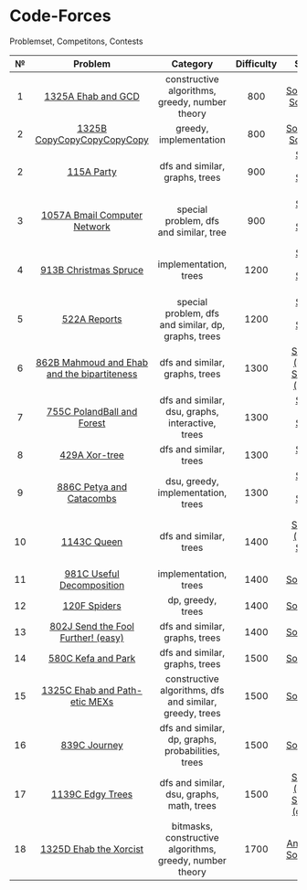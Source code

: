 # Code-Forces
Problemset, Competitons, Contests

№|Problem|Category|Difficulty|Solution
:-:|:-:|:-:|:-:|:-:
1|[1325A Ehab and GCD](https://github.com/andy489/Code-Forces/blob/master/PROBLEMSET/1325A%20Ehab%20and%20GCD.pdf)|constructive algorithms, greedy, number theory|800|[Solution.cpp](https://github.com/andy489/Code-Forces/blob/master/PROBLEMSET/1325A%20Ehab%20and%20GCD.cpp)<br>[Solution.py](https://github.com/andy489/Code-Forces/blob/master/PROBLEMSET/1325B%20CopyCopyCopyCopyCopy.py)
2|[1325B CopyCopyCopyCopyCopy](https://github.com/andy489/Code-Forces/blob/master/PROBLEMSET/1325B%20CopyCopyCopyCopyCopy.pdf)|greedy, implementation|800|[Solution.cpp](https://github.com/andy489/Code-Forces/blob/master/PROBLEMSET/1325B%20CopyCopyCopyCopyCopy.cpp)<br>[Solution.py](https://github.com/andy489/Code-Forces/blob/master/PROBLEMSET/1325B%20CopyCopyCopyCopyCopy.py)
2|[115A Party](https://github.com/andy489/Code-Forces/blob/master/PROBLEMSET/115A%20Party.pdf)|dfs and similar, graphs, trees|900|[Solution 1.cpp](https://github.com/andy489/Code-Forces/blob/master/PROBLEMSET/115A%20Party%20S1.cpp)<br>[Solution 2.cpp](https://github.com/andy489/Code-Forces/blob/master/PROBLEMSET/115A%20Party%20S2.cpp)
3|[1057A Bmail Computer Network](https://github.com/andy489/Code-Forces/blob/master/PROBLEMSET/1057A%20Bmail%20Computer%20Network.pdf)|special problem, dfs and similar, tree|900|[Solution 1.cpp](https://github.com/andy489/Code-Forces/blob/master/PROBLEMSET/1057A%20Bmail%20Computer%20Network%20S1.cpp)<br>[Solution 2.cpp](https://github.com/andy489/Code-Forces/blob/master/PROBLEMSET/1057A%20Bmail%20Computer%20Network%20S2.cpp)
4|[913B Christmas Spruce](https://github.com/andy489/Code-Forces/blob/master/PROBLEMSET/913B%20Christmas%20Spruce.pdf)|implementation, trees|1200|[Solution 1.cpp](https://github.com/andy489/Code-Forces/blob/master/PROBLEMSET/913B%20Christmas%20Spruce%20S1.cpp)<br>[Solution 2.cpp](https://github.com/andy489/Code-Forces/blob/master/PROBLEMSET/913B%20Christmas%20Spruce%20S2.cpp)
5|[522A Reports](https://github.com/andy489/Code-Forces/blob/master/PROBLEMSET/522A%20Reports.pdf)|special problem, dfs and similar, dp, graphs, trees|1200|[Solution 1.cpp](https://github.com/andy489/Code-Forces/blob/master/PROBLEMSET/522A%20Reports%20S1.cpp)<br>[Solution 2.cpp](https://github.com/andy489/Code-Forces/blob/master/PROBLEMSET/522A%20Reports%20S2.cpp)
6|[862B Mahmoud and Ehab and the bipartiteness](https://github.com/andy489/Code-Forces/blob/master/PROBLEMSET/862B%20Mahmoud%20and%20Ehab%20and%20the%20bipartiteness.pdf)|dfs and similar, graphs, trees|1300|[Solution 1 (dfs).cpp](https://github.com/andy489/Code-Forces/blob/master/PROBLEMSET/862B%20Mahmoud%20and%20Ehab%20and%20the%20bipartiteness%20S1.cpp)<br>[Solution 2 (bfs).cpp](https://github.com/andy489/Code-Forces/blob/master/PROBLEMSET/862B%20Mahmoud%20and%20Ehab%20and%20the%20bipartiteness%20S2.cpp)
7|[755C PolandBall and Forest]()|dfs and similar, dsu, graphs, interactive, trees|1300|[Solution 1.cpp](https://github.com/andy489/Code-Forces/blob/master/PROBLEMSET/755C%20PolandBall%20and%20Forest%20S1.cpp)<br>[Solution 2.cpp](https://github.com/andy489/Code-Forces/blob/master/PROBLEMSET/755C%20PolandBall%20and%20Forest%20S2.cpp)
8|[429A Xor-tree](https://github.com/andy489/Code-Forces/blob/master/PROBLEMSET/429A%20Xor-tree.pdf)|dfs and similar, trees|1300|[Solution 1.cpp](https://github.com/andy489/Code-Forces/blob/master/PROBLEMSET/429A%20Xor-tree%20S1.cpp)
9|[886C Petya and Catacombs](https://github.com/andy489/Code-Forces/blob/master/PROBLEMSET/886C%20Petya%20and%20Catacombs.pdf)|dsu, greedy, implementation, trees|1300|[Solution 1.cpp](https://github.com/andy489/Code-Forces/blob/master/PROBLEMSET/886C%20Petya%20and%20Catacombs%20S1.cpp)<br>[Solution 2.cpp](https://github.com/andy489/Code-Forces/blob/master/PROBLEMSET/886C%20Petya%20and%20Catacombs%20S2.cpp)
10|[1143C Queen](https://github.com/andy489/Code-Forces/blob/master/PROBLEMSET/1143C%20Queen.pdf)|dfs and similar, trees|1400|[Solution 1 (bfs).cpp](https://github.com/andy489/Code-Forces/blob/master/PROBLEMSET/1143C%20Queen%20S1.cpp)<br>[Solution 2.cpp](https://github.com/andy489/Code-Forces/blob/master/PROBLEMSET/1143C%20Queen%20S2.cpp)
11|[981C Useful Decomposition](https://github.com/andy489/Code-Forces/blob/master/PROBLEMSET/981C%20Useful%20Decomposition.pdf)|implementation, trees|1400|[Solution.cpp](https://github.com/andy489/Code-Forces/blob/master/PROBLEMSET/981C%20Useful%20Decomposition.cpp)
12|[120F Spiders](https://codeforces.com/problemset/problem/120/F)|dp, greedy, trees|1400|[Solution.cpp](https://github.com/andy489/Code-Forces/blob/master/PROBLEMSET/120F%20Spiders.cpp)
13|[802J Send the Fool Further! (easy)](https://codeforces.com/problemset/problem/802/J)|dfs and similar, graphs, trees|1400|[Solution.cpp](https://github.com/andy489/Code-Forces/blob/master/PROBLEMSET/802J%20Send%20the%20Fool%20Further!%20(easy).cpp)
14|[580C Kefa and Park](https://codeforces.com/problemset/problem/580/C)|dfs and similar, graphs, trees|1500|[Solution.cpp](https://github.com/andy489/Code-Forces/blob/master/PROBLEMSET/580C%20Kefa%20and%20Park.cpp)
15|[1325C Ehab and Path-etic MEXs](https://github.com/andy489/Code-Forces/blob/master/PROBLEMSET/1325C%20Ehab%20and%20Path-etic%20MEXs.pdf)|constructive algorithms, dfs and similar, greedy, trees|1500|[Solution.cpp](https://github.com/andy489/Code-Forces/blob/master/PROBLEMSET/1325C%20Ehab%20and%20Path-etic%20MEXs.cpp)
16|[839C Journey](https://github.com/andy489/Code-Forces/blob/master/PROBLEMSET/839C%20Journey.pdf)|dfs and similar, dp, graphs, probabilities, trees|1500|[Solution.cpp](https://github.com/andy489/Code-Forces/blob/master/PROBLEMSET/839C%20Journey.cpp)
17|[1139C Edgy Trees](https://github.com/andy489/Code-Forces/blob/master/PROBLEMSET/1139C%20Edgy%20Trees.pdf)|dfs and similar, dsu, graphs, math, trees|1500|[Solution 1 (dfs).cpp](https://github.com/andy489/Code-Forces/blob/master/PROBLEMSET/1139C%20Edgy%20Trees%20S1%20(dfs).cpp)<br>[Solution 2 (dsu).cpp](https://github.com/andy489/Code-Forces/blob/master/PROBLEMSET/1139C%20Edgy%20Trees%20S2%20(dsu).cpp)
18|[1325D Ehab the Xorcist](https://github.com/andy489/Code-Forces/blob/master/PROBLEMSET/1325D%20Ehab%20the%20Xorcist.pdf)|bitmasks, constructive algorithms, greedy, number theory|1700|[Analysis.pdf](https://github.com/andy489/Code-Forces/blob/master/PROBLEMSET/1325D%20Ehab%20the%20Xorcist%20(analysis).pdf)<br>[Solution.cpp](https://github.com/andy489/Code-Forces/blob/master/PROBLEMSET/1325D%20Ehab%20the%20Xorcist.cpp)




